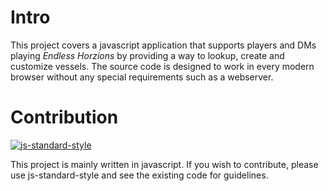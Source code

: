# Intro
This project covers a javascript application that supports players and DMs playing *Endless Horzions* by providing a way to lookup, 
create and customize vessels.
The source code is designed to work in every modern browser without any special requirements such as a webserver.

# Contribution

[![js-standard-style](https://img.shields.io/badge/code%20style-standard-brightgreen.svg)](http://standardjs.com/)

This project is mainly written in javascript. If you wish to contribute, please use js-standard-style and see the existing code for guidelines.
